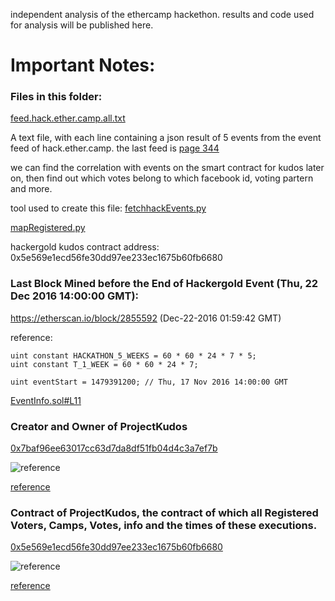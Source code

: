 independent analysis of the ethercamp hackethon. results and code used for analysis will be published here. 

# Important Notes:

### Files in this folder:

[feed.hack.ether.camp.all.txt](https://github.com/artchain/artchain/blob/master/hackethon/feed.hack.ether.camp.all.txt)

 A text file, with each line containing a json result of 5 events from the event feed of hack.ether.camp. the last feed is [page 344](https://hack.ether.camp/api/feed?group=ALL&page=344)

we can find the correlation with events on the smart contract for kudos later on, then find out which votes belong to which facebook id, voting partern and more.

tool used to create this file: [fetchhackEvents.py](https://github.com/artchain/artchain/blob/master/hackethon/fetchhackEvents.py)


[mapRegistered.py](https://github.com/artchain/artchain/blob/master/hackethon/mapRegistered.py)

hackergold kudos contract address: 0x5e569e1ecd56fe30dd97ee233ec1675b60fb6680


### Last Block Mined before the End of Hackergold Event (Thu, 22 Dec 2016 14:00:00 GMT):

https://etherscan.io/block/2855592 (Dec-22-2016 01:59:42 GMT)

reference:
   
    uint constant HACKATHON_5_WEEKS = 60 * 60 * 24 * 7 * 5;
    uint constant T_1_WEEK = 60 * 60 * 24 * 7;

    uint eventStart = 1479391200; // Thu, 17 Nov 2016 14:00:00 GMT
    
[EventInfo.sol#L11](https://github.com/artchain/artchain/blob/master/contract/DST/EventInfo.sol#L11)

### Creator and Owner of ProjectKudos

[0x7baf96ee63017cc63d7da8df51fb04d4c3a7ef7b](https://etherscan.io/address/0x7baf96ee63017cc63d7da8df51fb04d4c3a7ef7b)

![reference](https://raw.githubusercontent.com/artchain/artchain/master/hackethon/images/txinfo.PNG)

[reference](https://etherscan.io/tx/0x3a732ee2f56b0ee7a8f6f74d5f99ec5b3d0632f31603460cd1eda0f957b2512e)

### Contract of ProjectKudos, the contract of which all Registered Voters, Camps, Votes, info and the times of these executions.

[0x5e569e1ecd56fe30dd97ee233ec1675b60fb6680](https://etherscan.io/address/0x5e569e1ecd56fe30dd97ee233ec1675b60fb6680)

![reference](https://raw.githubusercontent.com/artchain/artchain/master/hackethon/images/projectkudoscontract.PNG)

[reference](https://etherscan.io/address/0x5e569e1ecd56fe30dd97ee233ec1675b60fb6680#code)

